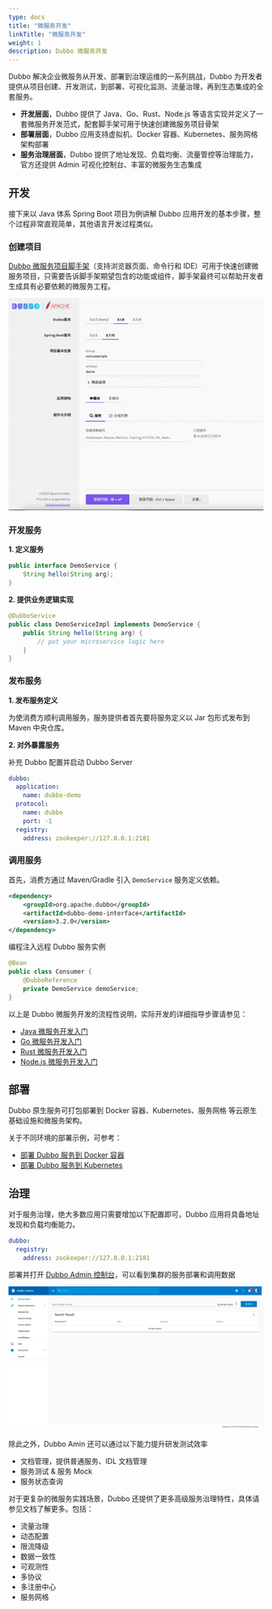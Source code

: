 ```yaml
---
type: docs
title: "微服务开发"
linkTitle: "微服务开发"
weight: 1
description: Dubbo 微服务开发
---
```

Dubbo 解决企业微服务从开发、部署到治理运维的一系列挑战，Dubbo 为开发者提供从项目创建、开发测试，到部署、可视化监测、流量治理，再到生态集成的全套服务。
* **开发层面**，Dubbo 提供了 Java、Go、Rust、Node.js 等语言实现并定义了一套微服务开发范式，配套脚手架可用于快速创建微服务项目骨架
* **部署层面**，Dubbo 应用支持虚拟机、Docker 容器、Kubernetes、服务网格架构部署
* **服务治理层面**，Dubbo 提供了地址发现、负载均衡、流量管控等治理能力，官方还提供 Admin 可视化控制台、丰富的微服务生态集成

## 开发

接下来以 Java 体系 Spring Boot 项目为例讲解 Dubbo 应用开发的基本步骤，整个过程非常直观简单，其他语言开发过程类似。

### 创建项目
[Dubbo 微服务项目脚手架](/)（支持浏览器页面、命令行和 IDE）可用于快速创建微服务项目，只需要告诉脚手架期望包含的功能或组件，脚手架最终可以帮助开发者生成具有必要依赖的微服务工程。

![脚手架示例图](/imgs/v3/advantages/initializer.png)

### 开发服务

**1. 定义服务**

```java
public interface DemoService {
    String hello(String arg);
}
```

**2. 提供业务逻辑实现**

```java
@DubboService
public class DemoServiceImpl implements DemoService {
    public String hello(String arg) {
        // put your microservice logic here
    }
}
```

### 发布服务
**1. 发布服务定义**

为使消费方顺利调用服务，服务提供者首先要将服务定义以 Jar 包形式发布到 Maven 中央仓库。

**2. 对外暴露服务**

补充 Dubbo 配置并启动 Dubbo Server

```yaml
dubbo:
  application:
    name: dubbo-demo
  protocol:
    name: dubbo
    port: -1
  registry:
    address: zookeeper://127.0.0.1:2181
```

### 调用服务

首先，消费方通过 Maven/Gradle 引入 `DemoService` 服务定义依赖。

```xml
<dependency>
    <groupId>org.apache.dubbo</groupId>
    <artifactId>dubbo-demo-interface</artifactId>
    <version>3.2.0</version>
</dependency>
```

编程注入远程 Dubbo 服务实例

```java
@Bean
public class Consumer {
    @DubboReference
    private DemoService demoService;
}
```

以上是 Dubbo 微服务开发的流程性说明，实际开发的详细指导步骤请参见：
* [Java 微服务开发入门](../../quickstart/java)
* [Go 微服务开发入门](../../quickstart/go)
* [Rust 微服务开发入门](../../quickstart/rust)
* [Node.js 微服务开发入门](https://github.com/apache/dubbo-js)

## 部署
Dubbo 原生服务可打包部署到 Docker 容器、Kubernetes、服务网格 等云原生基础设施和微服务架构。

关于不同环境的部署示例，可参考：
* [部署 Dubbo 服务到 Docker 容器](../../tasks/deploy/deploy-on-docker)
* [部署 Dubbo 服务到 Kubernetes](../../tasks/deploy/deploy-on-k8s-containerd)

## 治理
对于服务治理，绝大多数应用只需要增加以下配置即可，Dubbo 应用将具备地址发现和负载均衡能力。

```yaml
dubbo:
  registry:
    address: zookeeper://127.0.0.1:2181
```

部署并打开 [Dubbo Admin 控制台](../../tasks/deploy)，可以看到集群的服务部署和调用数据

![Admin](/imgs/v3/what/admin.png)

除此之外，Dubbo Amin 还可以通过以下能力提升研发测试效率
* 文档管理，提供普通服务、IDL 文档管理
* 服务测试 & 服务 Mock
* 服务状态查询

对于更复杂的微服务实践场景，Dubbo 还提供了更多高级服务治理特性，具体请参见文档了解更多。包括：
* 流量治理
* 动态配置
* 限流降级
* 数据一致性
* 可观测性
* 多协议
* 多注册中心
* 服务网格

